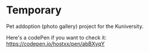 # Temporary

Pet addoption (photo gallery) project for the Kuniversity.

Here's a codePen if you want to check it: https://codepen.io/hostxx/pen/abBXyqY

